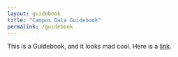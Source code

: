 ```yaml
---
layout: guidebook
title: "Campus Data Guidebook"
permalink: /guidebook
---
```


This is a Guidebook, and it looks mad cool. Here is a [link](http://google.com).
